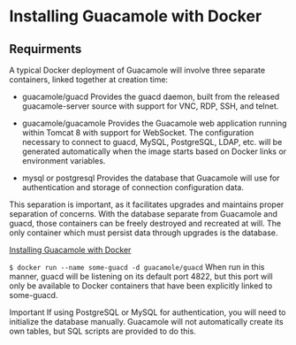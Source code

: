 # Installing Guacamole with Docker

## Requirments

A typical Docker deployment of Guacamole will involve three separate containers, linked together at creation time:

- guacamole/guacd
Provides the guacd daemon, built from the released guacamole-server source with support for VNC, RDP, SSH, and telnet.

- guacamole/guacamole
Provides the Guacamole web application running within Tomcat 8 with support for WebSocket. The configuration necessary to connect to guacd, MySQL, PostgreSQL, LDAP, etc. will be generated automatically when the image starts based on Docker links or environment variables.

- mysql or postgresql
Provides the database that Guacamole will use for authentication and storage of connection configuration data.

This separation is important, as it facilitates upgrades and maintains proper separation of concerns. With the database separate from Guacamole and guacd, those containers can be freely destroyed and recreated at will. The only container which must persist data through upgrades is the database.

[Installing Guacamole with Docker](https://guacamole.apache.org/doc/gug/guacamole-docker.html)

`$ docker run --name some-guacd -d guacamole/guacd`
When run in this manner, guacd will be listening on its default port 4822, but this port will only be available to Docker containers that have been explicitly linked to some-guacd.

Important
If using PostgreSQL or MySQL for authentication, you will need to initialize the database manually. Guacamole will not automatically create its own tables, but SQL scripts are provided to do this.



